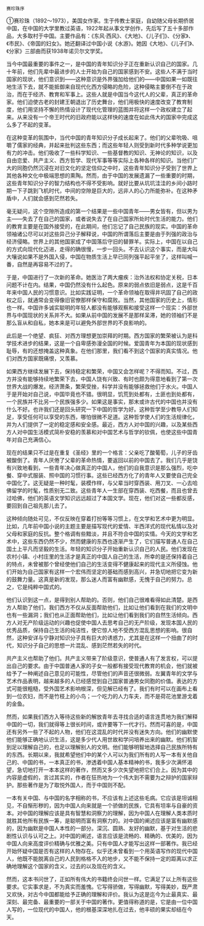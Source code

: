     赛珍珠序 

   ①赛珍珠（1892～1973），美国女作家。生于传教士家庭，自幼随父母长期侨居中国，在中国的大学里教过英语，1922年起从事文学创作，先后写了五十多部作品，大多取村于中国。主要作品有：《东风·西风》、《大地》、《儿子们》、《分家》、《市民》、《帝国的妇女》。她还翻译过中国小说《水游》。她因《大地》、《儿子们》、《分家》三部曲而获1938年诺贝尔文学奖。

   当今中国最重要的事件之一，是中国的青年知识分子正在重新认识自己的国家。几十年前，他们先辈中最进步的人士开始为自己的国家感到不安。这些人不满于当时国家的现状，他们意识到——这种意识是外界强加给他们的——中国如果一如既往地生活下去，就不能抵御来自现代化西方侵略的危险，这种侵略主要倒不在于政治，而在于经济、教育和军事上。这些人就是中国当今这代人的父辈，真正的革命家。他们迫使古老的封建王朝退出了历史舞台，他们用极快的速度改变了教育制度，他们用坚持不懈的热情设计了现代化管理的蓝图并将这样一个政权建立了起来。从来没有一个帝王时代的旧政府能以这样快的速度在如此伟大的国家中完成这么多了不起的变革。

   在这种变革的氛围中，当代中国的青年知识分子成长起来了。他们的父辈吮吸、咀嚼了儒家的经典，并起来批判这些东西；而这些年轻人则受到新时代多种学说更加有力的冲击。他们吸收了一些科学知识、一些基督教的知识、无神论的知识，以及自由恋爱、共产主义、西方哲学、现代军事等等实际上各种各样的知识。当他们广大的同胞仍然沉浸在对旧文化的坚定信仰之中时，这些青年知识分子受到了世界上其他各种文化中极端思想的熏陶。然而，由于中国的发展遗漏了一些重要的时期，这些青年知识分子的智力结构也不得不受影响。就好比要从坑坑洼洼的乡间小路时期一下子跳到飞机时代，中间的空隙是巨大的，远非人的心力所能弥补。在这种矛盾中，人们就会感到茫然若失。

   毫无疑问，这个空隙所造成的第一个结果是一些中国青年——男女皆有，但以男为主——失去了在自己的国家，或者说失去了在自己国家所处时代生活的能力。他们的教育主要是在国外接受的，在此期间，他们忘记了自己民族的现实。中国的革命领袖诸公尽可以对这些异己分子解释说，中国的所谓落后主要是由于列强的政治与经济侵略。世界上的其他国家成了中国落后守旧的替罪羊。实际上，中国在以自己的方式向现代化迈进，走得的确很慢，一步一回头。不去认识这个事实，而是大叫大嚷说如果不是外国入侵，中国在物质生活上早已同列强平起平坐了，这样叫喊一番，自然是再容易不过的了。

   于是，中国进行了一次新的革命。她医治了两大瘤疾：治外法权和协定关税，日本问题不计在内。结果，中国仍然没有什么起色。原来的弱点依旧是弱点，这是千百年来中国人民的习惯意识。比如实践证明，一个革命领袖在取得井巩固了自己的政权之后，就通常会变得像旧官僚那样保守和腐败。当然，其他国家的历史上，情形也一样。中国许多诚实聪明的年轻人都没有能够观察和接受这样一个现实：外部世界与中国现状的关系并不大。如果从前中国的发展不是那样呆滞，她的领袖们不是那么盲从和自私，她本来是可以避免外部世界的不良影响的。

   此后是一个绝望、疯狂、对西方理想更加崇拜的时期。西方国家的繁荣被认为是科学技术进步的结果，这是一个自卑感弥漫全国的时候。爱国青年为本国的现状感到耻辱，有的还想掩盖这种真象。在他们那里，我们看不到这个国家的真实情况。他们对西方国家既痛恨，又羡慕。

   如果西方继续发展下去，保持稳定和繁荣，中国又会怎样呢？不得而知。不过，西方并没有能够持续地繁荣下去，中国人饶有兴致、有时也颇为得意地看到了第一次世界大战的爆发。经济萧条，繁荣受挫，科学并没有能够拯救他们于水火。中国人于是开始对自己说，中国毕竟也不错。很明显，饥荒到处都有，土匪也到处都有，一个民族并不比另一个民族强多少。如果这是事实，那末或许古代的中国也并没有什么不好。也许我们还是回头研究一下中国的哲学为好。这种哲学至少教导人们知足，享受任何可以享受的东西，哪怕很微不足道。这种哲学使人们的生活规律化，并为人们提供了一定的稳定感和安全感。最近，西方人对中国的兴趣，以及某些西方人对中国生活模式简朴安稳的羡慕和对中国艺术与哲学的钦佩，也使这些中国青年对自己充满信心。

   现在的结果只不过是在重复《圣经》里的一个格言：父亲吃了酸葡萄，儿子的牙齿被酸倒了。青年人厌倦了父辈的革命热情，要返回以前的中国去了。我们几乎是饶有兴致地看到，一些青年决心做真正的中国人，他们的自我意识是那么强烈，吃中餐、穿中式服装、照中国的习惯行事。这些已经西方化了的青年人又要使自己完全中国化了。这无疑是一种时髦，装模作样，与父辈当时穿西装、用刀叉、一心去哈佛留学的时髦，性质别无二致。这些青年人一生部在穿西装、吃西餐，而且也曾去过哈佛，他们的英语文学知识远远超过了本国文学。现在，他们对这一些都反感，要回到自己祖先那儿去了。

   这种倾向随处可见，不仅反映在穿着打扮等等习惯上，在文学和艺术中更为明显。比如，几年前中国小说的主题主要是描写现代的爱情、半西洋式的现代私情以及对父母和家庭的反抗。整个格调有些黯淡，并且不符合中国的实情。今天的文学和艺术中，这些东西仍然不少，然而健康的东西也逐渐产生了，它们描写普通人在自己国土上平凡而坚毅的生活。年轻的知识分子开始重新认识自己的人民。他们发现在农村小镇、小村庄里的生活才是真正的中国人自己的生活，所幸的是还保持着自己的特点，未曾被那个曾经使他们自己的生活变得不健康起来的现代主义所侵蚀。他们开始为自己国家有这样一个宏伟而坚定的基础而感到高兴，并急切地把它变为新的鼓舞力量。这真是新的发现，那么迷人而富有幽默感，无愧于自己的努力。总之，它是纯粹中国式的。

   他们认识到这一点，是得到别人帮助的。否则，他们自己很难看得如此清楚。是西方人帮助了他们，我们西方不仅从反面帮助他们，比如让他们看到在我们的文明中也有一些漏洞；我们也从正面帮助他们，比如让他们看到我们的自然生活倾向。西方人对无产阶级运动的兴趣也促使中国人去思考自己的无产阶级，发现本国人民的优秀品质，保持自己生活的纯洁性，使它惊人地不受西方混乱思想的影响。很自然，这种安详与宁静对知识分子具有巨大的诱惑力，尤其是在这样一个扭曲了的时代，知识分子自己的思想一片混乱、感到茫然若失的时代。

   共产主义也帮助了他们。共产主义带来了阶级意识，使普通人有了发言权，可以提出自己的要求。由于中国普通人家的子女一般都有接受现代教育的机会，他们就被给予了一种阐述自己意见的可能性，尽管他们的声音还很微弱。左翼青年的文学与艺术作品表明，越来越多的人已经感觉到自己国家普通男女同胞的价值。表达的方式可能很粗糙，受外国艺术影响根深，但见解已经有了。我们有时可以在画布上看到一位农妇，而不是竹枝上的小鸟；一个吃力的人力车夫，而不是荷花池里游戈着的金鱼。

   然而，如果我们西方入等待这些新的解放青年去寻找合适的语言连贯地为我们解释中国的一切，我们就得等上很长时间，或许要等下一代才行。然而可喜的是，中国还有另外一些了不起的人物，他们在这混乱的时代并没有迷失方向。他们的幽默使他们能够正确地认识生活，这是多少代人用世故和学问培养出来的幽默。他们机智到足以理解自己的，也足以理解别人的文明。他们能够明智地选择自己民族所特有的东西。长期以来，我就希望他们中的某个人可以为我们所有的人写一本有关他自己的、中国的书，一本真正的书，渗透着中国人基本精神的书，我多少次满怀渴望，急切地打开一本本这样的著作，然而又多少次失望地把它们合上。因为其中的内容是虚假的，言过其实的，作者在狂热地为一个伟大到不需要为之辩护的国家辩护。那些著作是为了取悦外国人，而于中国则不配。

   一本有关中国、与中国的名字相称的书，不应该有上述这些毛病。它应该是坦诚相见，不自惭形秽的，因为中国人向来就是一个骄做的民族，它具有坦率与自豪的资本。对中国的理解应该是具有智慧和洞察力的理解，因为中国人在理解人类本质时就胜其他所有民族一筹，是聪明而富有洞察力的。对中国的阐述应该是富有幽默感的，因为幽默是中国人本性的一部分。深沉、圆熟、友好的幽默，基于对生活的悲剧性认识与认可之上。对中国的阐述，语言应该是流畅的、精确的、优美的，因为中国人向来高度评价精确与优雅之美。只有中国人才能写出这样一部著作。我已经开始怀疑中国是否有这样的人物存在。似乎还未曾看到一个用英语写作的现代中国人，他既不能脱离自己的人民到格格不入的地步，又不能不保持一定的距离以求正确地理解这个国家的含义，过去的以及现在的含义。

   然而，这本书问世了，正如所有伟大的书籍终会问世一样。它满足了以上所有这些要求。它实事求是，不为真实而羞愧。它写得骄做，写得幽默，写得美妙，既严肃又欢快，对古今中国都能给予正确的理解和评价。我认为这是迄今为止最真实、最深刻、最完备、最重要的一部关于中国的著作。更值得称道的是，它是由一位中国人写的，一位现代的中国人，他的根基深深地扎在过去，他丰硕的果实却结在今天。

